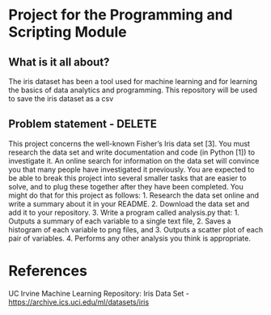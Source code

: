 # Project for the Programming and Scripting Module

## What is it all about?

The iris dataset has been a tool used for machine learning and for learning the basics of data analytics and programming.
This repository will be used to save the iris dataset as a csv



## Problem statement - DELETE
This project concerns the well-known Fisher’s Iris data set [3]. You must research the data set
and write documentation and code (in Python [1]) to investigate it. An online search for
information on the data set will convince you that many people have investigated it
previously. You are expected to be able to break this project into several smaller tasks that
are easier to solve, and to plug these together after they have been completed.
You might do that for this project as follows:
    1. Research the data set online and write a summary about it in your README.
    2. Download the data set and add it to your repository.
    3. Write a program called analysis.py that:
        1. Outputs a summary of each variable to a single text file,
        2. Saves a histogram of each variable to png files, and
        3. Outputs a scatter plot of each pair of variables.
        4. Performs any other analysis you think is appropriate.

# References

UC Irvine Machine Learning Repository: Iris Data Set - https://archive.ics.uci.edu/ml/datasets/iris